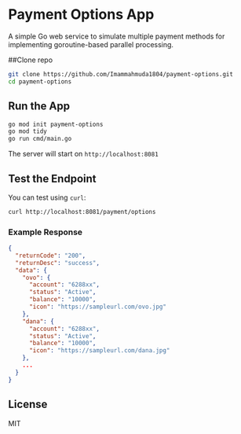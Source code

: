 # Payment Options App

A simple Go web service to simulate multiple payment methods for implementing goroutine-based parallel processing.

##Clone repo
```bash
git clone https://github.com/Imammahmuda1804/payment-options.git
cd payment-options
```

## Run the App
```bash
go mod init payment-options
go mod tidy
go run cmd/main.go
```

The server will start on `http://localhost:8081`

## Test the Endpoint
You can test using `curl`:
```bash
curl http://localhost:8081/payment/options
```

### Example Response
```json
{
  "returnCode": "200",
  "returnDesc": "success",
  "data": {
    "ovo": {
      "account": "6288xx",
      "status": "Active",
      "balance": "10000",
      "icon": "https://sampleurl.com/ovo.jpg"
    },
    "dana": {
      "account": "6288xx",
      "status": "Active",
      "balance": "10000",
      "icon": "https://sampleurl.com/dana.jpg"
    },
    ...
  }
}
```

## License
MIT